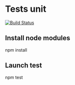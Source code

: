 # Tests unit
[![Build Status](https://travis-ci.com/AXLRSR/mds_b3_risser_axel_dev_unit.svg?branch=master)](https://travis-ci.com/AXLRSR/mds_b3_risser_axel_dev_unit)

## Install node modules
npm install

## Launch test
npm test
